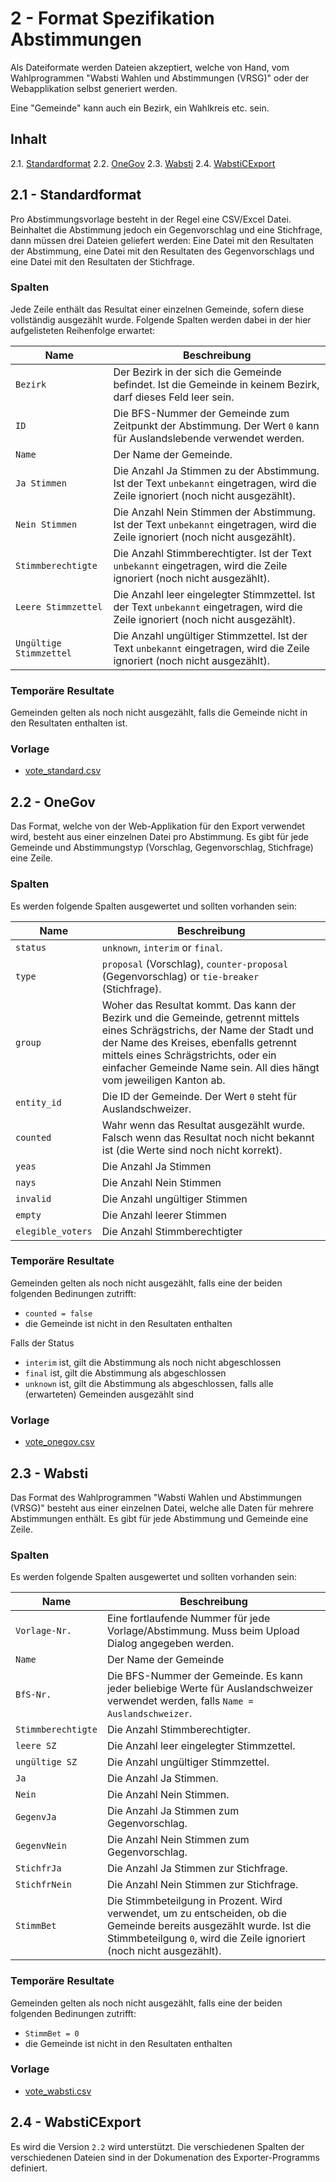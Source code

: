 2 - Format Spezifikation Abstimmungen
=====================================

Als Dateiformate werden Dateien akzeptiert, welche von Hand, vom Wahlprogrammen "Wabsti Wahlen und Abstimmungen (VRSG)" oder der Webapplikation selbst generiert werden.

Eine "Gemeinde" kann auch ein Bezirk, ein Wahlkreis etc. sein.

Inhalt
------

2.1. [Standardformat](#standardformat)
2.2. [OneGov](#onegov)
2.3. [Wabsti](#wabsti)
2.4. [WabstiCExport](#wabsticexport)


2.1 - Standardformat
--------------------

Pro Abstimmungsvorlage besteht in der Regel eine CSV/Excel Datei. Beinhaltet die Abstimmung jedoch ein Gegenvorschlag und eine Stichfrage, dann müssen drei Dateien geliefert werden: Eine Datei mit den Resultaten der Abstimmung, eine Datei mit den Resultaten des Gegenvorschlags und eine Datei mit den Resultaten der Stichfrage.

### Spalten

Jede Zeile enthält das Resultat einer einzelnen Gemeinde, sofern diese
vollständig ausgezählt wurde. Folgende Spalten werden dabei in der hier
aufgelisteten Reihenfolge erwartet:

Name|Beschreibung
---|---
`Bezirk`|Der Bezirk in der sich die Gemeinde befindet. Ist die Gemeinde in keinem Bezirk, darf dieses Feld leer sein.
`ID`|Die BFS-Nummer der Gemeinde zum Zeitpunkt der Abstimmung. Der Wert `0` kann für Auslandslebende verwendet werden.
`Name`|Der Name der Gemeinde.
`Ja Stimmen`|Die Anzahl Ja Stimmen zu der Abstimmung. Ist der Text `unbekannt` eingetragen, wird die Zeile ignoriert (noch nicht ausgezählt).
`Nein Stimmen`|Die Anzahl Nein Stimmen der Abstimmung. Ist der Text `unbekannt` eingetragen, wird die Zeile ignoriert (noch nicht ausgezählt).
`Stimmberechtigte`|Die Anzahl Stimmberechtigter. Ist der Text `unbekannt` eingetragen, wird die Zeile ignoriert (noch nicht ausgezählt).
`Leere Stimmzettel`|Die Anzahl leer eingelegter Stimmzettel. Ist der Text `unbekannt` eingetragen, wird die Zeile ignoriert (noch nicht ausgezählt).
`Ungültige Stimmzettel`|Die Anzahl ungültiger Stimmzettel. Ist der Text `unbekannt` eingetragen, wird die Zeile ignoriert (noch nicht ausgezählt).

### Temporäre Resultate

Gemeinden gelten als noch nicht ausgezählt, falls die Gemeinde nicht in den Resultaten enthalten ist.

### Vorlage

- [vote_standard.csv](https://raw.githubusercontent.com/OneGov/onegov.election_day/master/docs/templates/vote_standard.csv)


2.2 - OneGov
------------

Das Format, welche von der Web-Applikation für den Export verwendet wird, besteht aus einer einzelnen Datei pro Abstimmung. Es gibt für jede Gemeinde und Abstimmungstyp (Vorschlag, Gegenvorschlag, Stichfrage) eine Zeile.

### Spalten

Es werden folgende Spalten ausgewertet und sollten vorhanden sein:

Name|Beschreibung
---|---
`status`|`unknown`, `interim` or `final`.
`type`|`proposal` (Vorschlag), `counter-proposal` (Gegenvorschlag) or `tie-breaker` (Stichfrage).
`group`|Woher das Resultat kommt. Das kann der Bezirk und die Gemeinde, getrennt mittels eines Schrägstrichs, der Name der Stadt und der Name des Kreises, ebenfalls getrennt mittels eines Schrägstrichts, oder ein einfacher Gemeinde Name sein. All dies hängt vom jeweiligen Kanton ab.
`entity_id`|Die ID der Gemeinde. Der Wert `0` steht für Auslandschweizer.
`counted`|Wahr wenn das Resultat ausgezählt wurde. Falsch wenn das Resultat noch nicht bekannt ist (die Werte sind noch nicht korrekt).
`yeas`|Die Anzahl Ja Stimmen
`nays`|Die Anzahl Nein Stimmen
`invalid`|Die Anzahl ungültiger Stimmen
`empty`|Die Anzahl leerer Stimmen
`elegible_voters`|Die Anzahl Stimmberechtigter


### Temporäre Resultate

Gemeinden gelten als noch nicht ausgezählt, falls eine der beiden folgenden Bedinungen zutrifft:
- `counted = false`
- die Gemeinde ist nicht in den Resultaten enthalten

Falls der Status
- `interim` ist, gilt die Abstimmung als noch nicht abgeschlossen
- `final` ist, gilt die Abstimmung als abgeschlossen
- `unknown` ist, gilt die Abstimmung als abgeschlossen, falls alle (erwarteten) Gemeinden ausgezählt sind

### Vorlage

- [vote_onegov.csv](https://raw.githubusercontent.com/OneGov/onegov.election_day/master/docs/templates/vote_onegov.csv)


2.3 - Wabsti
------------

Das Format des Wahlprogrammen "Wabsti Wahlen und Abstimmungen (VRSG)" besteht aus einer einzelnen Datei, welche alle Daten für mehrere Abstimmungen enthält. Es gibt für jede Abstimmung und Gemeinde eine Zeile.

### Spalten

Es werden folgende Spalten ausgewertet und sollten vorhanden sein:

Name|Beschreibung
---|---
`Vorlage-Nr.`|Eine fortlaufende Nummer für jede Vorlage/Abstimmung. Muss beim Upload Dialog angegeben werden.
`Name`|Der Name der Gemeinde
`BfS-Nr.`|Die BFS-Nummer der Gemeinde. Es kann jeder beliebige Werte für Auslandschweizer verwendet werden, falls `Name = Auslandschweizer`.
`Stimmberechtigte`|Die Anzahl Stimmberechtigter.
`leere SZ`|Die Anzahl leer eingelegter Stimmzettel.
`ungültige SZ`|Die Anzahl ungültiger Stimmzettel.
`Ja`|Die Anzahl Ja Stimmen.
`Nein`|Die Anzahl Nein Stimmen.
`GegenvJa`|Die Anzahl Ja Stimmen zum Gegenvorschlag.
`GegenvNein`| Die Anzahl Nein Stimmen zum Gegenvorschlag.
`StichfrJa`|Die Anzahl Ja Stimmen zur Stichfrage.
`StichfrNein`|Die Anzahl Nein Stimmen zur Stichfrage.
`StimmBet`|Die Stimmbeteilgung in Prozent. Wird verwendet, um zu entscheiden, ob die Gemeinde bereits ausgezählt wurde. Ist die Stimmbeteilgung `0`, wird die Zeile ignoriert (noch nicht ausgezählt).

### Temporäre Resultate

Gemeinden gelten als noch nicht ausgezählt, falls eine der beiden folgenden Bedinungen zutrifft:
- `StimmBet = 0`
- die Gemeinde ist nicht in den Resultaten enthalten

### Vorlage

- [vote_wabsti.csv](https://raw.githubusercontent.com/OneGov/onegov.election_day/master/docs/templates/vote_wabsti.csv)


2.4 - WabstiCExport
-------------------

Es wird die Version `2.2` wird unterstützt. Die verschiedenen Spalten der verschiedenen Dateien sind in der Dokumenation des Exporter-Programms definiert.
